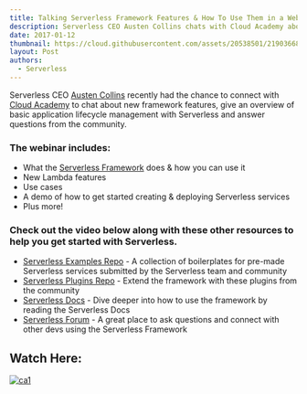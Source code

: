 ```yaml
---
title: Talking Serverless Framework Features & How To Use Them in a Webinar with Cloud Academy
description: Serverless CEO Austen Collins chats with Cloud Academy about new framework features and gives an overview of basic application lifecycle management with Serverless.
date: 2017-01-12
thumbnail: https://cloud.githubusercontent.com/assets/20538501/21903668/9a097caa-d8b5-11e6-8f1b-e6062ebf4982.png
layout: Post
authors:
  - Serverless
---
```

Serverless CEO [Austen Collins](https://twitter.com/austencollins) recently had the chance to connect with [Cloud Academy](https://cloudacademy.com/) to chat about new framework features, give an overview of basic application lifecycle management with Serverless and answer questions from the community.

### The webinar includes:

 - What the [Serverless Framework](https://github.com/serverless/serverless) does & how you can use it
 - New Lambda features
 - Use cases
 - A demo of how to get started creating & deploying Serverless services
 - Plus more!

### Check out the video below along with these other resources to help you get started with Serverless.

 - [Serverless Examples Repo](https://github.com/serverless/examples) - A collection of boilerplates for pre-made Serverless services submitted by the Serverless team and community
 - [Serverless Plugins Repo](https://github.com/serverless/plugins) - Extend the framework with these plugins from the community
 - [Serverless Docs](https://serverless.com/framework/docs/) - Dive deeper into how to use the framework by reading the Serverless Docs
 - [Serverless Forum](http://forum.serverless.com/) - A great place to ask questions and connect with other devs using the Serverless Framework

## Watch Here:
[![ca1](https://cloud.githubusercontent.com/assets/20538501/21902893/8a9bac32-d8b2-11e6-8afd-23ef1f4198e0.png)](https://cloudacademy.com/webinars/serverless-framework-and-new-aws-lambda-features-35/)